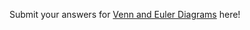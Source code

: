 Submit your answers for [Venn and Euler Diagrams](http://mfcovington.github.io/r_club/exercises/2013/05/15/venn-euler-demo/) here!
